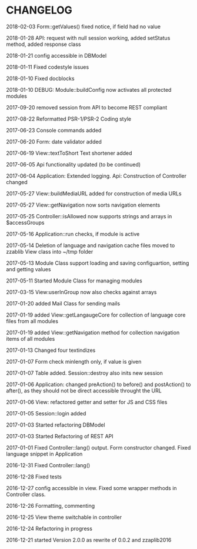 CHANGELOG
=========

2018-02-03 Form::getValues() fixed notice, if field had no value

2018-01-28 API: request with null session working, added setStatus method, added response class

2018-01-21 config accessible in DBModel

2018-01-11 Fixed codestyle issues

2018-01-10 Fixed docblocks

2018-01-10 DEBUG: Module::buildConfig now activates all protected modules

2017-09-20 removed session from API to become REST compliant

2017-08-22 Reformatted PSR-1/PSR-2 Coding style

2017-06-23 Console commands added

2017-06-20 Form: date validator added

2017-06-19 View::textToShort Text shortener added

2017-06-05 Api functionality updated (to be continued)

2017-06-04 Application: Extended logging. Api: Construction of Controller changed

2017-05-27 View::buildMediaURL added for construction of media URLs

2017-05-27 View::getNavigation now sorts navigation elements

2017-05-25 Controller::isAllowed now supports strings and arrays in $accessGroups

2017-05-16 Application::run checks, if module is active

2017-05-14 Deletion of language and navigation cache files moved to zzablib View class into ~/tmp folder

2017-05-13 Module Class support loading and saving configuartion, setting and getting values

2017-05-11 Started Module Class for managing modules

2017-03-15 View:userInGroup now also checks against arrays

2017-01-20 added Mail Class for sending mails

2017-01-19 added View::getLangaugeCore for collection of language core files from all modules

2017-01-19 added View::getNavigation method for collection navigation items of all modules

2017-01-13 Changed four textindizes

2017-01-07 Form check minlength only, if value is given

2017-01-07 Table added. Session::destroy also inits new session

2017-01-06 Application: changed preAction() to before() and postAction() to after(), as they should not be direct accessible throught the URL

2017-01-06 View: refactored getter and setter for JS and CSS files

2017-01-05 Session::login added

2017-01-03 Started refactoring DBModel

2017-01-03 Started Refactoring of REST API

2017-01-01 Fixed Controller::lang() output. Form constructor changed. Fixed language snippet in Application

2016-12-31 Fixed Controller::lang()

2016-12-28 Fixed tests

2016-12-27 config accessible in view. Fixed some wrapper methods in Controller class.

2016-12-26 Formatting, commenting

2016-12-25 View theme switchable in controller

2016-12-24 Refactoring in progress

2016-12-21 started Version 2.0.0 as rewrite of 0.0.2 and zzaplib2016